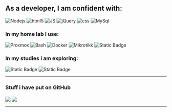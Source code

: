 ## As a developer, I am confident with:
<p>
  <img alt="Nodejs" src="https://img.shields.io/badge/-Nodejs-43853d?style=flat-square&logo=Node.js&logoColor=white" />
  <img alt="html5" src="https://img.shields.io/badge/-HTML5-E34F26?style=flat-square&logo=html5&logoColor=white" />
  <img alt="JS" src="https://img.shields.io/badge/-JavaScript-%23F7DF1E?style=flat-square&logo=javascript&logoColor=white">
  <img alt="jQuery" src="https://img.shields.io/badge/-jQuery-%230769AD?style=flat-square&logo=jquery">
  <img alt="css" src="https://img.shields.io/badge/-CSS-%231572B6?style=flat-square&logo=css3&logoColor=white" />
  <img alt="MySql" src="https://img.shields.io/badge/-mysql-%234479A1?style=flat-square&logo=mysql&logoColor=white">
</p>

### In my home lab I use:
<p>
  <img alt="Proxmox" src="https://img.shields.io/badge/-PVE-%23E57000?style=flat-square&logo=Proxmox&logoColor=white">
  <img alt="Bash" src="https://img.shields.io/badge/-gnubash-%234EAA25?style=flat-square&logo=gnubash&logoColor=white">
  <img alt="Docker" src="https://img.shields.io/badge/-Docker-46a2f1?style=flat-square&logo=docker&logoColor=white" />
  <img alt="Mikrotikk" src="https://img.shields.io/badge/-Mikrotik-%23293239?style=flat-square&logo=mikrotik&logoColor=white">
<img alt="Static Badge" src="https://img.shields.io/badge/-RPI-%2396060C?style=flat-square&logo=pihole&logoColor=white">

</p>

### In my studies i am exploring:
<p>
  <img alt="Static Badge" src="https://img.shields.io/badge/-Python-%233776AB?style=flat-square&logo=python&logoColor=white">
<img alt="Static Badge" src="https://img.shields.io/badge/-Linux-%23557C94?style=flat-square&logo=kalilinux&logoColor=white">
</p>

<hr>

### Stuff i have put on GitHub
<a href="https://github.com/hrHVN/hrHVN/blob/main/README.md">
  <img align="center" src="https://github-readme-stats.vercel.app/api?username=hrHVN&show_icons=true&theme=radical&count_private=true&layout=compact" />
</a>
<a href="https://github.com/hrHVN/hrHVN/blob/main/README.md">
  <img align="center" src="https://github-readme-stats.vercel.app/api/top-langs/?username=hrHVN&theme=radical&count_private=true&layout=compact&langs_count=8" />
</a>
<hr>
<!--
**hrHVN/hrHVN** is a ✨ _special_ ✨ repository because its `README.md` (this file) appears on your GitHub profile.

Here are some ideas to get you started:

- 🔭 I’m currently working on ...
- 🌱 I’m currently learning ...
- 👯 I’m looking to collaborate on ...
- 🤔 I’m looking for help with ...
- 💬 Ask me about ...
- 📫 How to reach me: ...
- 😄 Pronouns: ...
- ⚡ Fun fact: ...
-->
